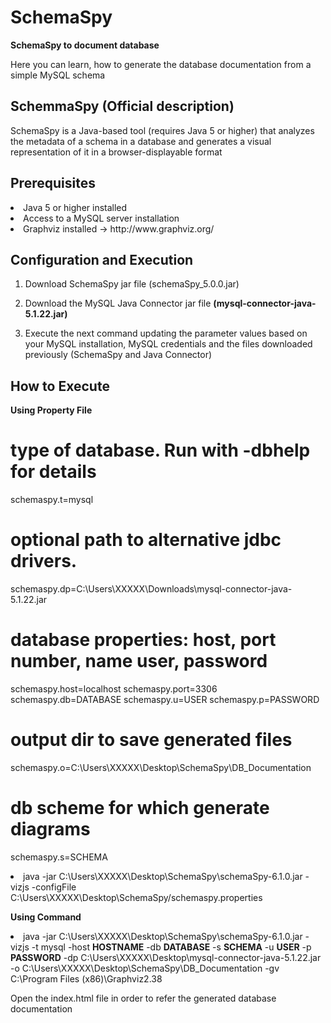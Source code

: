 # SchemaSpy
<strong>SchemaSpy to document database</strong>

Here you can learn, how to generate the database documentation from a simple MySQL schema
<h2>SchemmaSpy (Official description)</h2>
SchemaSpy is a Java-based tool (requires Java 5 or higher) that analyzes the metadata of a schema in a database and generates a visual representation of it in a browser-displayable format
<h2>Prerequisites</h2>
<li>Java 5 or higher installed</li>
<li>Access to a MySQL server installation</li>
<li>Graphviz installed → http://www.graphviz.org/</li>
<h2>Configuration and Execution</h2>
<ol><li>
Download SchemaSpy jar file (schemaSpy_5.0.0.jar)
</li></ol>
<ol start="2"><li>
Download the MySQL Java Connector jar file <strong>(mysql-connector-java-5.1.22.jar)</strong>
</li></ol>
<ol start="3"><li>
Execute the next command updating the parameter values based on your MySQL installation, MySQL credentials and the files downloaded previously (SchemaSpy and Java Connector)
</li></ol>

<h2>How to Execute</h2>

<strong>Using Property File</strong>

# type of database. Run with -dbhelp for details
schemaspy.t=mysql
# optional path to alternative jdbc drivers.
schemaspy.dp=C:\Users\XXXXX\Downloads\mysql-connector-java-5.1.22.jar
# database properties: host, port number, name user, password
schemaspy.host=localhost
schemaspy.port=3306
schemaspy.db=DATABASE
schemaspy.u=USER
schemaspy.p=PASSWORD
# output dir to save generated files
schemaspy.o=C:\Users\XXXXX\Desktop\SchemaSpy\DB_Documentation
# db scheme for which generate diagrams
schemaspy.s=SCHEMA

<li>java -jar C:\Users\XXXXX\Desktop\SchemaSpy\schemaSpy-6.1.0.jar -vizjs -configFile C:\Users\XXXXX\Desktop\SchemaSpy/schemaspy.properties</li>

<strong>Using Command</strong>
<li>java -jar C:\Users\XXXXX\Desktop\SchemaSpy\schemaSpy-6.1.0.jar -vizjs -t mysql -host <strong>HOSTNAME</strong> -db <strong>DATABASE</strong> -s <strong>SCHEMA</strong> -u <strong>USER</strong> -p <strong>PASSWORD</strong> -dp C:\Users\XXXXX\Desktop\mysql-connector-java-5.1.22.jar -o C:\Users\XXXXX\Desktop\SchemaSpy\DB_Documentation -gv C:\Program Files (x86)\Graphviz2.38</li>

<p>Open the index.html file in order to refer the generated database documentation</p>
